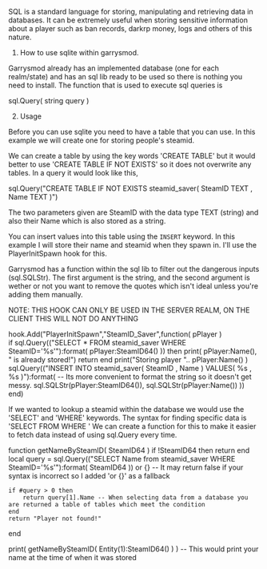 
SQL is a standard language for storing, manipulating and retrieving data in databases. It can be extremely useful when storing sensitive 
information about a player such as ban records, darkrp money, logs and others of this nature.


1) How to use sqlite within garrysmod.

Garrysmod already has an implemented database (one for each realm/state) and has an sql lib ready to be used so there is nothing you need to install.
The function that is used to execute sql queries is


sql.Query( string query )


2) Usage      

Before you can use sqlite you need to have a table that you can use.
In this example we will create one for storing people's steamid.

We can create a table by using the key words 'CREATE TABLE' but it would better to use 'CREATE TABLE IF NOT EXISTS' so it does not overwrite any tables.
In a query it would look like this,

sql.Query("CREATE TABLE IF NOT EXISTS steamid_saver( SteamID TEXT , Name TEXT )")


The two parameters given are SteamID with the data type TEXT (string) and also their Name which is also stored as a string.


You can insert values into this table using the `INSERT` keyword. In this example I will store their name and steamid when they spawn in.
I'll use the PlayerInitSpawn hook for this.

Garrysmod has a function within the sql lib to filter out the dangerous inputs (sql.SQLStr). The first argument is the string, and the second argument is wether or not you want to remove the quotes which isn't ideal unless you're adding them manually.

NOTE: THIS HOOK CAN ONLY BE USED IN THE SERVER REALM, ON THE CLIENT THIS WILL NOT DO ANYTHING

hook.Add("PlayerInitSpawn","SteamID_Saver",function( pPlayer )  
    if sql.Query(("SELECT * FROM steamid_saver WHERE SteamID='%s'"):format( pPlayer:SteamID64() )) then 
        print( pPlayer:Name(), " is already stored!")
        return 
    end
    print("Storing player ".. pPlayer:Name() )
    sql.Query(("INSERT INTO steamid_saver( SteamID , Name ) VALUES( %s , %s )"):format( -- Its more convenient to format the string so it doesn't get messy.
        sql.SQLStr(pPlayer:SteamID64()),
        sql.SQLStr(pPlayer:Name())
    ))
end)



If we wanted to lookup a steamid within the database we would use the 'SELECT' and 'WHERE' keywords.
The syntax for finding specific data is 'SELECT <values> FROM <tablename> WHERE <condition>'
We can create a function for this to make it easier to fetch data instead of using sql.Query every time.


function getNameBySteamID( SteamID64 )
    if !SteamID64 then return end
    local query = sql.Query(("SELECT Name from steamid_saver WHERE SteamID='%s'"):format( SteamID64 )) or {} -- It may return false if your syntax is incorrect so I added 'or {}' as a fallback
    
    if #query > 0 then
        return query[1].Name -- When selecting data from a database you are returned a table of tables which meet the condition
    end
    return "Player not found!"
end

print( getNameBySteamID( Entity(1):SteamID64() ) ) -- This would print your name at the time of when it was stored

